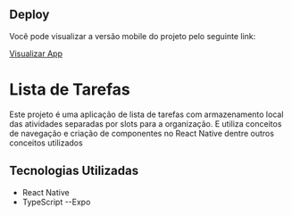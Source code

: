 ## Deploy

Você pode visualizar a versão mobile do projeto pelo seguinte link:

[Visualizar App](https://expo.dev/preview/update?message=Merge%20branch%20'master'%20of%20https%3A%2F%2Fgithub.com%2FArthurmendescouto%2FProjeto-Restic&updateRuntimeVersion=1.0.0&createdAt=2024-10-17T02%3A25%3A19.029Z&slug=exp&projectId=d1589f0f-0e8b-4f44-aefe-66b78fa1435a&group=20d157e1-8715-46e3-a68d-ce78651c7990)
# Lista de Tarefas

Este projeto é uma aplicação de lista de tarefas com armazenamento local das atividades separadas por slots para a organização. E utiliza conceitos de navegação e criação de componentes no React Native dentre outros conceitos utilizados

## Tecnologias Utilizadas

- React Native
- TypeScript
--Expo

